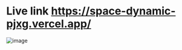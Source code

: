 # Live link https://space-dynamic-pjxg.vercel.app/
![image](https://github.com/user-attachments/assets/c098a0e9-5b66-4ff4-9b4c-1f6334b6719a)
